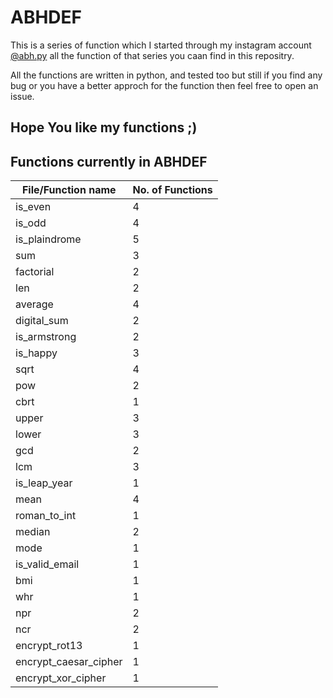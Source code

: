# ABHDEF
This is a series of function which I started through my instagram account [@abh.py](https://www.instagram.com/abh.py) all the function of that series you caan find in this repositry.

All the functions are written in python, and tested too but still if you find any bug or you have a better approch for the function then feel free to open an issue.

## Hope You like my functions ;)

## Functions currently in ABHDEF

| File/Function name| No. of Functions |
|-------------------|------------------|
| is_even                   | 4 | 
| is_odd                    | 4 | 
| is_plaindrome             | 5 | 
| sum                       | 3 | 
| factorial                 | 2 | 
| len                       | 2 | 
| average                   | 4 | 
| digital_sum               | 2 | 
| is_armstrong              | 2 | 
| is_happy                  | 3 | 
| sqrt                      | 4 | 
| pow                       | 2 | 
| cbrt                      | 1 | 
| upper                     | 3 | 
| lower                     | 3 | 
| gcd                       | 2 | 
| lcm                       | 3 | 
| is_leap_year              | 1 | 
| mean                      | 4 | 
| roman_to_int              | 1 | 
| median                    | 2 | 
| mode                      | 1 | 
| is_valid_email            | 1 | 
| bmi                       | 1 | 
| whr                       | 1 | 
| npr                       | 2 |
| ncr                       | 2 |
| encrypt_rot13             | 1 |
| encrypt_caesar_cipher     | 1 |
| encrypt_xor_cipher        | 1 |
